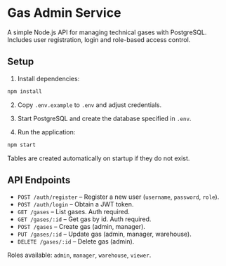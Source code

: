 # Gas Admin Service

A simple Node.js API for managing technical gases with PostgreSQL. Includes user registration, login and role-based access control.

## Setup

1. Install dependencies:

```bash
npm install
```

2. Copy `.env.example` to `.env` and adjust credentials.

3. Start PostgreSQL and create the database specified in `.env`.

4. Run the application:

```bash
npm start
```

Tables are created automatically on startup if they do not exist.

## API Endpoints

- `POST /auth/register` – Register a new user (`username`, `password`, `role`).
- `POST /auth/login` – Obtain a JWT token.
- `GET /gases` – List gases. Auth required.
- `GET /gases/:id` – Get gas by id. Auth required.
- `POST /gases` – Create gas (admin, manager).
- `PUT /gases/:id` – Update gas (admin, manager, warehouse).
- `DELETE /gases/:id` – Delete gas (admin).

Roles available: `admin`, `manager`, `warehouse`, `viewer`.
